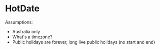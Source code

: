 # HotDate

Assumptions:
- Australia only
- What's a timezone?
- Public holidays are forever, long live public holidays (no start and end)
